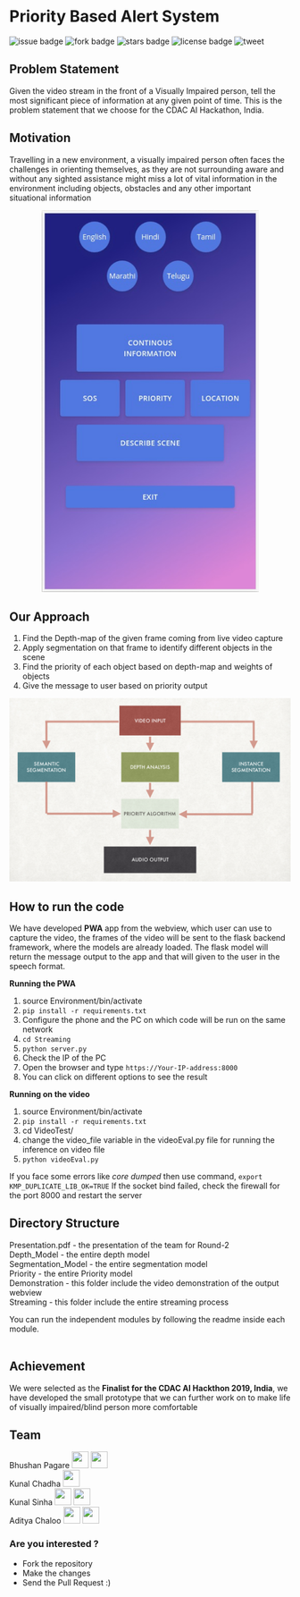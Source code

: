 # Priority Based Alert System

![issue badge](https://img.shields.io/github/issues/pict-eXploreAI/Priority-Based-Alert-System)
![fork badge](https://img.shields.io/github/forks/pict-eXploreAI/Priority-Based-Alert-System)
![stars badge](https://img.shields.io/github/stars/pict-eXploreAI/Priority-Based-Alert-System)
![license badge](https://img.shields.io/github/license/pict-eXploreAI/Priority-Based-Alert-System)
![tweet](https://img.shields.io/twitter/url?url=https%3A%2F%2Fgithub.com%2Fpict-eXploreAI%2FPriority-Based-Alert-System
)

## Problem Statement
Given the video stream in the front of a Visually Impaired person, tell the most significant piece of
information at any given point of time.
This is the problem statement that we choose for the CDAC AI Hackathon, India.

## Motivation
Travelling in a new environment, a visually impaired person often faces the challenges in orienting themselves, as
they are not surrounding aware and without any sighted assistance might miss a lot of vital information in the
environment including objects, obstacles and any other important situational information

<p align="center">
  <img src="Demonstration/app.png"/>
</p>

## Our Approach
1. Find the Depth-map of the given frame coming from live video capture
2. Apply segmentation on that frame to identify different objects in the scene
3. Find the priority of each object based on depth-map and weights of objects
4. Give the message to user based on priority output

<p align="center">
  <img src="Demonstration/flow-diagram.png"/>
</p>

## How to run the code
We have developed **PWA** app from the webview, which user can use to capture the video, the frames of the video
will be sent to the flask backend framework, where the models are already loaded. The flask model will return the
message output to the app and that will given to the user in the speech format.

**Running the PWA**
1. source Environment/bin/activate
2. `pip install -r requirements.txt`
3. Configure the phone and the PC on which code will be run on the same network
4. `cd Streaming`
5. `python server.py`
6. Check the IP of the PC
7. Open the browser and type `https://Your-IP-address:8000`
8. You can click on different options to see the result

**Running on the video**
1. source Environment/bin/activate
2. `pip install -r requirements.txt`
3. cd VideoTest/
4. change the video_file variable in the videoEval.py file for running the inference on video file
5. `python videoEval.py`

If you face some errors like *core dumped* then use command, `export KMP_DUPLICATE_LIB_OK=TRUE`
If the socket bind failed, check the firewall for the port 8000 and restart the server

## Directory Structure
Presentation.pdf - the presentation of the team for Round-2<br/>
Depth_Model - the entire depth model<br/>
Segmentation_Model - the entire segmentation model<br/>
Priority - the entire Priority model<br/>
Demonstration - this folder include the video demonstration of the output webview<br/>
Streaming - this folder include the entire streaming process<br/>

You can run the independent modules by following the readme inside each module.<br/><br/>

## Achievement
We were selected as the **Finalist for the CDAC AI Hackthon 2019, India**, we have developed the small prototype
that we can further work on to make life of visually impaired/blind person more comfortable

## Team
Bhushan Pagare <a href="https://github.com/bpagare6"><img src="https://cdn1.iconfinder.com/data/icons/social-media-vol-1-1/24/_github-512.png" width=30 height=30/></a> <a href="https://www.linkedin.com/in/bhushanpagare/"><img src="https://icon-library.net/images/linkedin-icon-eps/linkedin-icon-eps-29.jpg" width=30 height=30/></a><br/>
Kunal Chadha <a href="https://github.com/ks2334"><img src="https://cdn1.iconfinder.com/data/icons/social-media-vol-1-1/24/_github-512.png" width=30 height=30/></a><br/>
Kunal Sinha <a href="https://github.com/kunalsinha9"><img src="https://cdn1.iconfinder.com/data/icons/social-media-vol-1-1/24/_github-512.png" width=30 height=30/></a> <a href="https://www.linkedin.com/in/kunal-sinha-287351167/"><img src="https://icon-library.net/images/linkedin-icon-eps/linkedin-icon-eps-29.jpg" width=30 height=30/></a><br/>
Aditya Chaloo <a href="https://github.com/adichaloo"><img src="https://cdn1.iconfinder.com/data/icons/social-media-vol-1-1/24/_github-512.png" width=30 height=30/></a> <a href="https://www.linkedin.com/in/aditya-chaloo-0b2952156/"><img src="https://icon-library.net/images/linkedin-icon-eps/linkedin-icon-eps-29.jpg" width=30 height=30/></a><br/>

### Are you interested ?
- Fork the repository
- Make the changes
- Send the Pull Request :)
